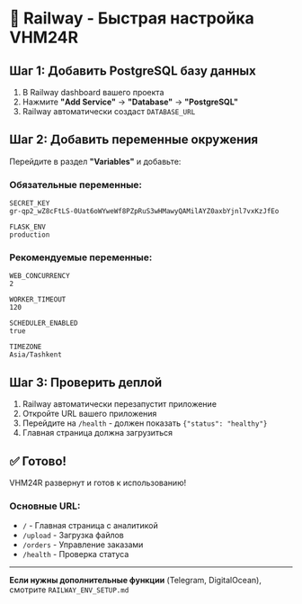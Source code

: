# 🚀 Railway - Быстрая настройка VHM24R

## Шаг 1: Добавить PostgreSQL базу данных

1. В Railway dashboard вашего проекта
2. Нажмите **"Add Service"** → **"Database"** → **"PostgreSQL"**
3. Railway автоматически создаст `DATABASE_URL`

## Шаг 2: Добавить переменные окружения

Перейдите в раздел **"Variables"** и добавьте:

### Обязательные переменные:

```
SECRET_KEY
gr-qp2_wZ8cFtLS-0Uat6oWYweWf8PZpRuS3wHMawyQAMilAYZ0axbYjnl7vxKzJfEo
```

```
FLASK_ENV
production
```

### Рекомендуемые переменные:

```
WEB_CONCURRENCY
2
```

```
WORKER_TIMEOUT
120
```

```
SCHEDULER_ENABLED
true
```

```
TIMEZONE
Asia/Tashkent
```

## Шаг 3: Проверить деплой

1. Railway автоматически перезапустит приложение
2. Откройте URL вашего приложения
3. Перейдите на `/health` - должен показать `{"status": "healthy"}`
4. Главная страница должна загрузиться

## ✅ Готово!

VHM24R развернут и готов к использованию!

### Основные URL:
- `/` - Главная страница с аналитикой
- `/upload` - Загрузка файлов
- `/orders` - Управление заказами
- `/health` - Проверка статуса

---

**Если нужны дополнительные функции** (Telegram, DigitalOcean), смотрите `RAILWAY_ENV_SETUP.md`
